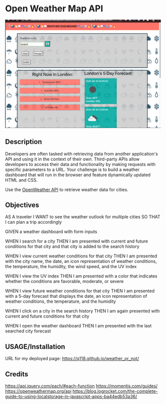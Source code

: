 <!-- @format -->

# Open Weather Map API

![](https://github.com/Q118/weather_or_not/blob/master/Assets/screenshot-weather.png)

## Description

Developers are often tasked with retrieving data from another application's API and using it in the context of their own. Third-party APIs allow developers to access their data and functionality by making requests with specific parameters to a URL. Your challenge is to build a weather dashboard that will run in the browser and feature dynamically updated HTML and CSS.

Use the [OpenWeather API]() to retrieve weather data for cities.

## Objectives

AS A traveler
I WANT to see the weather outlook for multiple cities
SO THAT I can plan a trip accordingly

GIVEN a weather dashboard with form inputs

WHEN I search for a city
THEN I am presented with current and future conditions for that city and that city is added to the search history

WHEN I view current weather conditions for that city
THEN I am presented with the city name, the date, an icon representation of weather conditions, the temperature, the humidity, the wind speed, and the UV index

WHEN I view the UV index
THEN I am presented with a color that indicates whether the conditions are favorable, moderate, or severe

WHEN I view future weather conditions for that city
THEN I am presented with a 5-day forecast that displays the date, an icon representation of weather conditions, the temperature, and the humidity

WHEN I click on a city in the search history
THEN I am again presented with current and future conditions for that city

WHEN I open the weather dashboard
THEN I am presented with the last searched city forecast

## USAGE/Installation

URL for my deployed page: https://q118.github.io/weather_or_not/

## Credits

https://api.jquery.com/each/#each-function
https://momentjs.com/guides/
https://openweathermap.org/api
https://blog.logrocket.com/the-complete-guide-to-using-localstorage-in-javascript-apps-ba44edb53a36/